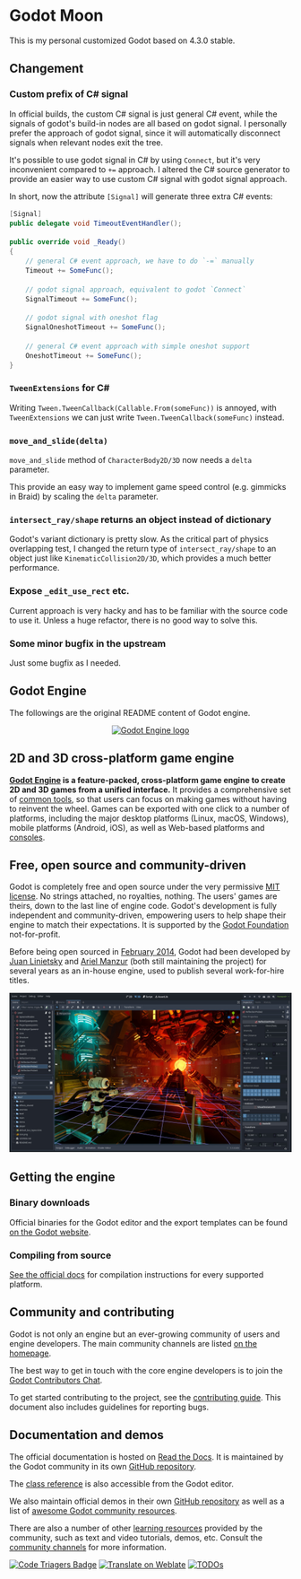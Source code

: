 # Godot Moon

This is my personal customized Godot based on 4.3.0 stable.

## Changement

### Custom prefix of C# signal

In official builds, the custom C# signal is just general C# event, while the signals of godot's build-in nodes are all based on godot signal. I personally prefer the approach of godot signal, since it will automatically disconnect signals when relevant nodes exit the tree.

It's possible to use godot signal in C# by using `Connect`, but it's very inconvenient compared to `+=` approach. I altered the C# source generator to provide an easier way to use custom C# signal with godot signal approach.

In short, now the attribute `[Signal]` will generate three extra C# events:

```csharp
[Signal]
public delegate void TimeoutEventHandler();

public override void _Ready()
{
    // general C# event approach, we have to do `-=` manually
    Timeout += SomeFunc();

    // godot signal approach, equivalent to godot `Connect`
    SignalTimeout += SomeFunc();

    // godot signal with oneshot flag
    SignalOneshotTimeout += SomeFunc();

    // general C# event approach with simple oneshot support
    OneshotTimeout += SomeFunc();
}
```

### `TweenExtensions` for C#

Writing `Tween.TweenCallback(Callable.From(someFunc))` is annoyed, with `TweenExtensions` we can just write `Tween.TweenCallback(someFunc)` instead.

### `move_and_slide(delta)`

`move_and_slide` method of `CharacterBody2D/3D` now needs a `delta` parameter.

This provide an easy way to implement game speed control (e.g. gimmicks in Braid) by scaling the `delta` parameter.

### `intersect_ray/shape` returns an object instead of dictionary

Godot's variant dictionary is pretty slow. As the critical part of physics overlapping test, I changed the return type of `intersect_ray/shape` to an object just like `KinematicCollision2D/3D`, which provides a much better performance.

### Expose `_edit_use_rect` etc.

Current approach is very hacky and has to be familiar with the source code to use it. Unless a huge refactor, there is no good way to solve this.

### Some minor bugfix in the upstream

Just some bugfix as I needed.

## Godot Engine

The followings are the original README content of Godot engine.

<p align="center">
  <a href="https://godotengine.org">
    <img src="logo_outlined.svg" width="400" alt="Godot Engine logo">
  </a>
</p>

## 2D and 3D cross-platform game engine

**[Godot Engine](https://godotengine.org) is a feature-packed, cross-platform
game engine to create 2D and 3D games from a unified interface.** It provides a
comprehensive set of [common tools](https://godotengine.org/features), so that
users can focus on making games without having to reinvent the wheel. Games can
be exported with one click to a number of platforms, including the major desktop
platforms (Linux, macOS, Windows), mobile platforms (Android, iOS), as well as
Web-based platforms and [consoles](https://docs.godotengine.org/en/latest/tutorials/platform/consoles.html).

## Free, open source and community-driven

Godot is completely free and open source under the very permissive [MIT license](https://godotengine.org/license).
No strings attached, no royalties, nothing. The users' games are theirs, down
to the last line of engine code. Godot's development is fully independent and
community-driven, empowering users to help shape their engine to match their
expectations. It is supported by the [Godot Foundation](https://godot.foundation/)
not-for-profit.

Before being open sourced in [February 2014](https://github.com/godotengine/godot/commit/0b806ee0fc9097fa7bda7ac0109191c9c5e0a1ac),
Godot had been developed by [Juan Linietsky](https://github.com/reduz) and
[Ariel Manzur](https://github.com/punto-) (both still maintaining the project)
for several years as an in-house engine, used to publish several work-for-hire
titles.

![Screenshot of a 3D scene in the Godot Engine editor](https://raw.githubusercontent.com/godotengine/godot-design/master/screenshots/editor_tps_demo_1920x1080.jpg)

## Getting the engine

### Binary downloads

Official binaries for the Godot editor and the export templates can be found
[on the Godot website](https://godotengine.org/download).

### Compiling from source

[See the official docs](https://docs.godotengine.org/en/latest/contributing/development/compiling)
for compilation instructions for every supported platform.

## Community and contributing

Godot is not only an engine but an ever-growing community of users and engine
developers. The main community channels are listed [on the homepage](https://godotengine.org/community).

The best way to get in touch with the core engine developers is to join the
[Godot Contributors Chat](https://chat.godotengine.org).

To get started contributing to the project, see the [contributing guide](CONTRIBUTING.md).
This document also includes guidelines for reporting bugs.

## Documentation and demos

The official documentation is hosted on [Read the Docs](https://docs.godotengine.org).
It is maintained by the Godot community in its own [GitHub repository](https://github.com/godotengine/godot-docs).

The [class reference](https://docs.godotengine.org/en/latest/classes/)
is also accessible from the Godot editor.

We also maintain official demos in their own [GitHub repository](https://github.com/godotengine/godot-demo-projects)
as well as a list of [awesome Godot community resources](https://github.com/godotengine/awesome-godot).

There are also a number of other
[learning resources](https://docs.godotengine.org/en/latest/community/tutorials.html)
provided by the community, such as text and video tutorials, demos, etc.
Consult the [community channels](https://godotengine.org/community)
for more information.

[![Code Triagers Badge](https://www.codetriage.com/godotengine/godot/badges/users.svg)](https://www.codetriage.com/godotengine/godot)
[![Translate on Weblate](https://hosted.weblate.org/widgets/godot-engine/-/godot/svg-badge.svg)](https://hosted.weblate.org/engage/godot-engine/?utm_source=widget)
[![TODOs](https://badgen.net/https/api.tickgit.com/badgen/github.com/godotengine/godot)](https://www.tickgit.com/browse?repo=github.com/godotengine/godot)
